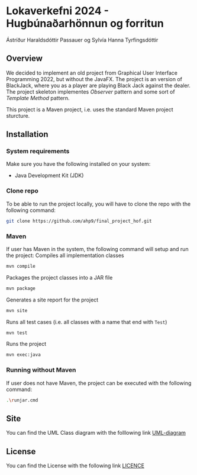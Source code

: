 # Lokaverkefni 2024 - Hugbúnaðarhönnun og forritun
Ástríður Haraldsdóttir Passauer og Sylvía Hanna Tyrfingsdóttir

## Overview
We decided to implement an old project from Graphical User Interface Programming 2022, but without the JavaFX. 
The project is an version of BlackJack, where you as a player are playing Black Jack against the dealer.
The project skeleton implementes *Observer* pattern and some sort of *Template Method* pattern. 

This project is a Maven project, i.e. uses the standard Maven project sturcture. 

## Installation

### System requirements
Make sure you have the following installed on your system:
- Java Development Kit (JDK)

### Clone repo
To be able to run the project locally, you will have to clone the repo with the following command:
```sh
git clone https://github.com/ahp9/final_project_hof.git
```

### Maven
If user has Maven in the system, the following command will setup and run the project:
Compiles all implementation classes
```sh
mvn compile
```
Packages the project classes into a JAR file
```sh
mvn package
```
Generates a site report for the project
```sh
mvn site
```
Runs all test cases (i.e. all classes with a name that end with `Test`)
```sh
mvn test
```
Runs the project
```sh
mvn exec:java
```

### Running without Maven
If user does not have Maven, the project can be executed with the following command:
```sh
.\runjar.cmd
```



## Site
You can find the UML Class diagram with the folllowing link
[UML-diagram](./src/site/markdown/UML.md)


## License
You can find the License with the following link 
[LICENCE](LICENSE)